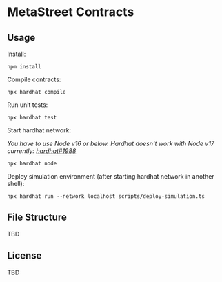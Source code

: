 # MetaStreet Contracts

## Usage

Install:

```
npm install
```

Compile contracts:

```
npx hardhat compile
```

Run unit tests:

```
npx hardhat test
```

Start hardhat network:

_You have to use Node v16 or below. Hardhat doesn't work with Node v17 currently: [hardhat#1988](https://github.com/nomiclabs/hardhat/issues/1988)_
```
npx hardhat node
```

Deploy simulation environment (after starting hardhat network in another shell):

```
npx hardhat run --network localhost scripts/deploy-simulation.ts
```

## File Structure

TBD

## License

TBD
